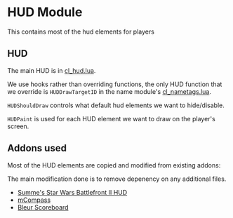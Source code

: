 # HUD Module

This contains most of the hud elements for players

## HUD

The main HUD is in [cl_hud.lua](./module/cl_hud.lua).

We use hooks rather than overriding functions, the only HUD function that we override is `HUDDrawTargetID` in the name module's [cl_nametags.lua](../name/module/cl_nametags.lua).

`HUDShouldDraw` controls what default hud elements we want to hide/disable.

`HUDPaint` is used for each HUD element we want to draw on the player's screen.

## Addons used

Most of the HUD elements are copied and modified from existing addons:

The main modification done is to remove depenency on any additional files.

* [Summe's Star Wars Battlefront II HUD](https://www.youtube.com/watch?v=4EiOP7GXH28)
* [mCompass](https://steamcommunity.com/sharedfiles/filedetails/?id=1452363997)
* [Bleur Scoreboard](https://www.gmodstore.com/market/view/bleur-scoreboard-intuitional-scoreboard-for-all-your-needs)
